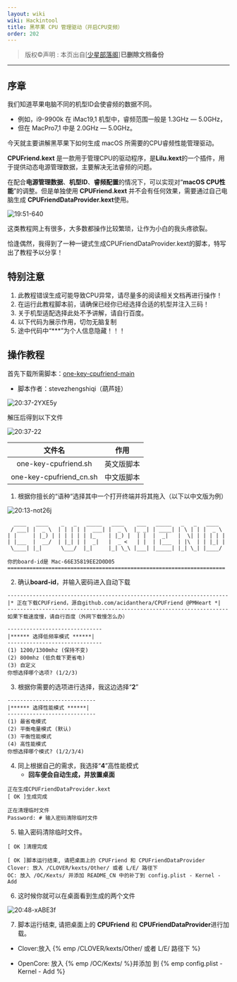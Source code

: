 ```yaml
---
layout: wiki
wiki: Hackintool
title: 黑苹果 CPU 管理驱动（开启CPU变频）
order: 202
---
```


> 版权©️声明 : 本页出自[[少星部落阁](https://shaoxing.vercel.app)]**已删除文档备份**
------------
## 序章

我们知道苹果电脑不同的机型ID会使睿频的数据不同。

- 例如，i9-9900k 在 iMac19,1 机型中，睿频范围一般是 1.3GHz — 5.0GHz，
- 但在 MacPro7,1 中是 2.0GHz — 5.0GHz。

今天就主要讲解黑苹果下如何生成 macOS 所需要的CPU睿频性能管理驱动。

**CPUFriend.kext** 是一款用于管理CPU的驱动程序，是**Lilu.kext**的一个插件，用于提供动态电源管理数据，主要解决无法睿频的问题。

在配合**电源管理数据**、**机型ID**、**睿频配置**的情况下，可以实现对“**macOS CPU性能**”的调整。但是单独使用 **CPUFriend.kext** 并不会有任何效果，需要通过自己电脑生成 **CPUFriendDataProvider.kext**使用。

![19:51-640](https://cdn.jsdelivr.net/gh/muzishaoxing/picture@main/shaoxing/20220116/19:51-640.webp)

这类教程网上有很多，大多数都操作比较繁琐，让作为小白的我头疼欲裂。

恰逢偶然，我得到了一种一键式生成CPUFriendDataProvider.kext的脚本，特写出了教程予以分享！

## 特别注意

1. 此教程错误生成可能导致CPU异常，请尽量多的阅读相关文档再进行操作！
2. 在运行此教程脚本前，请确保已经你已经选择合适的机型并注入三码！
3. 关于机型适配选择此处不予讲解，请自行百度。
4. 以下代码为展示作用，切勿无脑复制
5. 途中代码中“***”为个人信息隐藏！！！



## 操作教程

首先下载所需脚本：[one-key-cpufriend-main](https://github.com/stevezhengshiqi/one-key-cpufriend)

- 脚本作者：stevezhengshiqi（葫芦娃）

![20:37-2YXE5y](https://cdn.jsdelivr.net/gh/muzishaoxing/picture@main/shaoxing/20220116/20:37-2YXE5y.png)

解压后得到以下文件

![20:37-22](https://cdn.jsdelivr.net/gh/muzishaoxing/picture@main/shaoxing/20220116/20:37-22.webp)

|         文件名          |    作用    |
| :---------------------: | :--------: |
|  one-key-cpufriend.sh   | 英文版脚本 |
| one-key-cpufriend_cn.sh | 中文版脚本 |

1. 根据你擅长的“语种“选择其中一个打开终端并将其拖入（以下以中文版为例）

![20:13-not26j](https://cdn.jsdelivr.net/gh/muzishaoxing/picture@main/shaoxing/20220116/20:13-not26j.png)

```
  ____   ____    _   _   _____   ____    ___   _____   _   _   ____ 
 / ___| |  _ \  | | | | |  ___| |  _ \  |_ _| | ____| | \ | | |  _ \ 
| |     | |_) | | | | | | |_    | |_) |  | |  |  _|   |  \| | | | | | 
| |___  |  __/  | |_| | |  _|   |  _ <   | |  | |___  | |\  | | |_| | 
 \____| |_|      \___/  |_|     |_| \_\ |___| |_____| |_| \_| |____/ 

你的board-id是 Mac-66E35819EE2D0D05
=====================================================================

```

2. 确认**board-id**，并输入密码进入自动下载

```
----------------------------------------------------------------------
|* 正在下载CPUFriend，源自github.com/acidanthera/CPUFriend @PMHeart *|
----------------------------------------------------------------------
如果下载速度慢，请自行百度（外网下载慢怎么办）
```

```
------------------------------
|****** 选择低频率模式 ******|
------------------------------
(1) 1200/1300mhz (保持不变)
(2) 800mhz (低负载下更省电)
(3) 自定义
你想选择哪个选项? (1/2/3)
```

3. 根据你需要的选项进行选择，我这边选择“**2**”

```
----------------------------
|****** 选择性能模式 ******|
----------------------------
(1) 最省电模式
(2) 平衡电量模式 (默认)
(3) 平衡性能模式
(4) 高性能模式
你想选择哪个模式? (1/2/3/4)
```

4. 同上根据自己的需求，我选择“**4**”高性能模式
   - **回车便会自动生成，并放置桌面**

```
正在生成CPUFriendDataProvider.kext
[ OK ]生成完成

正在清理临时文件
Password: # 输入密码清除临时文件
```

5. 输入密码清除临时文件。

```
[ OK ]清理完成

[ OK ]脚本运行结束, 请把桌面上的 CPUFriend 和 CPUFriendDataProvider
Clover: 放入 /CLOVER/kexts/Other/ 或者 L/E/ 路径下
OC: 放入 /OC/Kexts/ 并添加 README_CN 中的补丁到 config.plist - Kernel - Add
```

6. 这时候你就可以在桌面看到生成的两个文件

![20:48-xABE3f](https://cdn.jsdelivr.net/gh/muzishaoxing/picture@main/shaoxing/20220116/20:48-xABE3f.png)

7. 脚本运行结束, 请把桌面上的 **CPUFriend** 和 **CPUFriendDataProvider**进行加载。

- Clover:放入 {% emp /CLOVER/kexts/Other/ 或者 L/E/ 路径下 %}

- OpenCore: 放入 {% emp /OC/Kexts/  %}并添加 到 {% emp config.plist - Kernel - Add %}